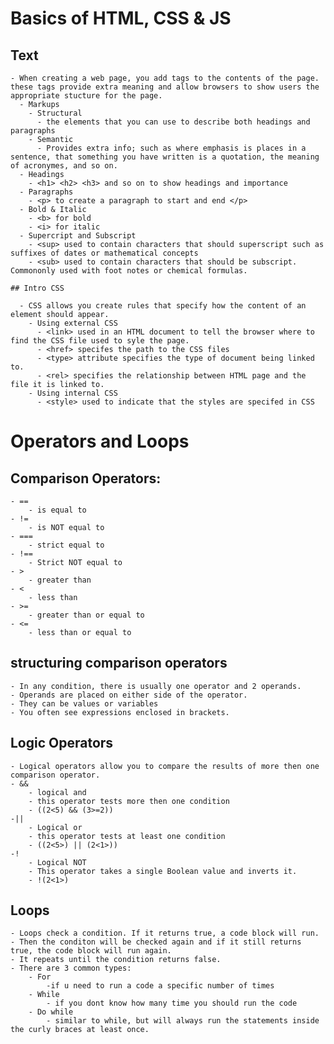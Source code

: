 # Basics of HTML, CSS & JS

  ## Text

    - When creating a web page, you add tags to the contents of the page. these tags provide extra meaning and allow browsers to show users the appropriate stucture for the page. 
      - Markups
        - Structural
          - the elements that you can use to describe both headings and paragraphs
        - Semantic
          - Provides extra info; such as where emphasis is places in a sentence, that something you have written is a quotation, the meaning of acronymes, and so on.
      - Headings
        - <h1> <h2> <h3> and so on to show headings and importance
      - Paragraphs
        - <p> to create a paragraph to start and end </p>
      - Bold & Italic
        - <b> for bold
        - <i> for italic
      - Supercript and Subscript
        - <sup> used to contain characters that should superscript such as suffixes of dates or mathematical concepts
        - <sub> used to contain characters that should be subscript. Commononly used with foot notes or chemical formulas. 

    ## Intro CSS

      - CSS allows you create rules that specify how the content of an element should appear.
        - Using external CSS
          - <link> used in an HTML document to tell the browser where to find the CSS file used to syle the page.
          - <href> specifes the path to the CSS files
          - <type> attribute specifies the type of document being linked to.
          - <rel> specifies the relationship between HTML page and the file it is linked to.
        - Using internal CSS
          - <style> used to indicate that the styles are specifed in CSS

# Operators and Loops

  ## Comparison Operators:
    - ==
        - is equal to
    - !=
        - is NOT equal to
    - === 
        - strict equal to
    - !==
        - Strict NOT equal to
    - >
        - greater than
    - <
        - less than
    - >= 
        - greater than or equal to
    - <= 
        - less than or equal to
  ## structuring comparison operators
    - In any condition, there is usually one operator and 2 operands.
    - Operands are placed on either side of the operator.
    - They can be values or variables
    - You often see expressions enclosed in brackets.
  ## Logic Operators
    - Logical operators allow you to compare the results of more then one comparison operator.
    - &&
        - logical and
        - this operator tests more then one condition
        - ((2<5) && (3>=2))
    -||
        - Logical or
        - this operator tests at least one condition
        - ((2<5>) || (2<1>))
    -!
        - Logical NOT
        - This operator takes a single Boolean value and inverts it.
        - !(2<1>)
  ## Loops
    - Loops check a condition. If it returns true, a code block will run.
    - Then the conditon will be checked again and if it still returns true, the code block will run again.
    - It repeats until the condition returns false.
    - There are 3 common types:
        - For
            -if u need to run a code a specific number of times
        - While
            - if you dont know how many time you should run the code
        - Do while
            - similar to while, but will always run the statements inside the curly braces at least once.